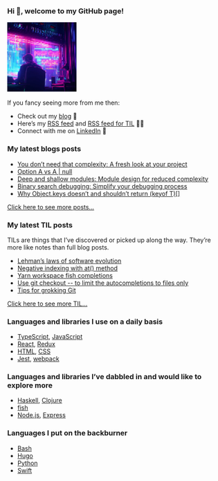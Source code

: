 ### Hi 👋, welcome to my GitHub page!

<img alt="" src="./programmer.png" height="160" width="160">

If you fancy seeing more from me then:

- Check out my [blog](https://vladimirzdrazil.com/) 📝
- Here’s my [RSS feed](https://vladimirzdrazil.com/index.xml) and [RSS feed for TIL](https://vladimirzdrazil.com/categories/til/index.xml) 📝🔔
- Connect with me on [LinkedIn](https://www.linkedin.com/in/vladimirzdrazil) 👔

### My latest blogs posts

<!-- BLOG-POST-LIST:START -->
- [You don’t need that complexity: A fresh look at your project](https://vladimirzdrazil.com/posts/you-dont-need-that-complexity/)
- [Option A vs A | null](https://vladimirzdrazil.com/posts/option-a-a-null/)
- [Deep and shallow modules: Module design for reduced complexity](https://vladimirzdrazil.com/posts/deep-shallow-modules/)
- [Binary search debugging: Simplify your debugging process](https://vladimirzdrazil.com/posts/binary-search-debugging/)
- [Why Object.keys doesn’t and shouldn’t return &lpar;keyof T&rpar;[]](https://vladimirzdrazil.com/posts/object-keys-keyof-t/)
<!-- BLOG-POST-LIST:END -->

[Click here to see more posts…](https://vladimirzdrazil.com/#more-posts)

### My latest TIL posts

TILs are things that I’ve discovered or picked up along the way. They’re more like notes than full blog posts.

<!-- TIL-POST-LIST:START -->
- [Lehman’s laws of software evolution](https://vladimirzdrazil.com/til/programming/lehman-laws/)
- [Negative indexing with at&lpar;&rpar; method](https://vladimirzdrazil.com/til/javascript/array-at/)
- [Yarn workspace fish completions](https://vladimirzdrazil.com/til/fish/yarn-workspace-fish-completions/)
- [Use git checkout -- to limit the autocompletions to files only](https://vladimirzdrazil.com/til/git/git-checkout-double-dash-better-completions/)
- [Tips for grokking Git](https://vladimirzdrazil.com/til/git/grokking-git/)
<!-- TIL-POST-LIST:END -->

[Click here to see more TIL…](https://vladimirzdrazil.com/#more-tils)

### Languages and libraries I use on a daily basis

- [TypeScript](https://www.typescriptlang.org/), [JavaScript](https://developer.mozilla.org/en-US/docs/Web/JavaScript)
- [React](https://reactjs.org/), [Redux](https://redux.js.org)
- [HTML](https://developer.mozilla.org/en-US/docs/Web/HTML), [CSS](https://developer.mozilla.org/en-US/docs/Web/CSS)
- [Jest](https://jestjs.io), [webpack](https://webpack.js.org)

### Languages and libraries I’ve dabbled in and would like to explore more

- [Haskell](https://www.haskell.org/), [Clojure](https://clojure.org/)
- [fish](https://fishshell.com/)
- [Node.js](https://nodejs.org), [Express](https://expressjs.com)

### Languages I put on the backburner

- [Bash](https://www.gnu.org/software/bash/)
- [Hugo](https://gohugo.io/)
- [Python](https://www.python.org)
- [Swift](https://developer.apple.com/swift/)
